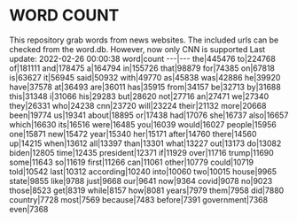 # WORD COUNT
This repository grab words from news websites. The included urls can be checked from the word.db.
However, now only CNN is supported
Last update: 2022-02-26 00:00:38
word|count
---|---
the|445476
to|224768
of|181111
and|178475
a|164794
in|155726
that|98879
for|74385
on|67818
is|63627
it|56945
said|50932
with|49770
as|45838
was|42886
he|39920
have|37578
at|36493
are|36011
has|35915
from|34157
be|32713
by|31688
this|31348
i|31066
his|29283
but|28620
not|27716
an|27471
we|27340
they|26331
who|24238
cnn|23720
will|23224
their|21132
more|20668
been|19774
us|19341
about|18895
or|17438
had|17076
she|16737
also|16657
which|16630
its|16516
were|16485
you|16039
would|16027
people|15956
one|15871
new|15472
year|15340
her|15171
after|14760
there|14560
up|14215
when|13612
all|13397
than|13301
what|13227
out|13173
do|13082
biden|12805
time|12435
president|12371
if|11929
over|11716
trump|11690
some|11643
so|11619
first|11266
can|11061
other|10779
could|10719
told|10542
last|10312
according|10240
into|10060
two|10015
house|9965
state|9855
like|9788
just|9668
our|9641
now|9364
covid|9078
no|9023
those|8523
get|8319
while|8157
how|8081
years|7979
them|7958
did|7880
country|7728
most|7569
because|7483
before|7391
government|7368
even|7368
